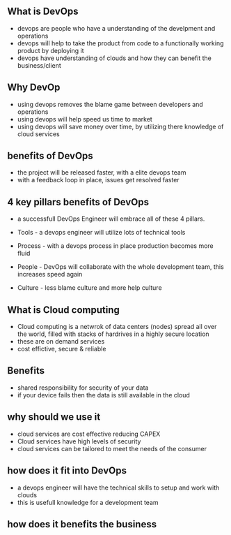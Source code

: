 ## What is DevOps

- devops are people who have a understanding of the develpment and operations
- devops will help to take the product from code to a functionally working product by deploying it 
- devops have understanding of clouds and how they can benefit the business/client


## Why DevOp

- using devops removes the blame game between developers and operations
- using devops will help speed us time to market
- using devops will save money over time, by utilizing there knowledge of cloud services


## benefits of DevOps

- the project will be released faster, with a elite devops team
- with a feedback loop in place, issues get resolved faster


## 4 key pillars benefits of DevOps

- a successfull DevOps Engineer will embrace all of these 4 pillars.

- Tools - a devops engineer will utilize lots of technical tools
- Process - with a devops process in place production becomes more fluid
- People - DevOps will collaborate with the whole development team, this increases speed again
- Culture - less blame culture and more help culture


## What is Cloud computing

- Cloud computing is a netwrok of data centers (nodes) spread all over the world, filled with stacks of hardrives in a highly secure location 
- these are on demand services
- cost effictive, secure & reliable


## Benefits

- shared responsibility for security of your data
- if your device fails then the data is still available in the cloud


## why should we use it

- cloud services are cost effective reducing CAPEX
- Cloud services have high levels of security
- cloud services can be tailored to meet the needs of the consumer

## how does it fit into DevOps

- a devops engineer will have the technical skills to setup and work with clouds
- this is usefull knowledge for a development team


## how does it benefits the business 